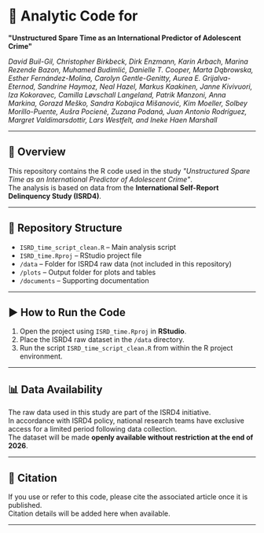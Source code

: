 # 🧾 Analytic Code for  
**"Unstructured Spare Time as an International Predictor of Adolescent Crime"**

*David Buil-Gil, Christopher Birkbeck, Dirk Enzmann, Karin Arbach, Marina Rezende Bazon, Muhamed Budimlić, Danielle T. Cooper, Marta Dąbrowska, Esther Fernández-Molina, Carolyn Gentle-Genitty, Aurea E. Grijalva-Eternod, Sandrine Haymoz, Neal Hazel, Markus Kaakinen, Janne Kivivuori, Iza Kokoravec, Camilla Løvschall Langeland, Patrik Manzoni, Anna Markina, Gorazd Meško, Sandra Kobajica Mišanović, Kim Moeller, Solbey Morillo-Puente, Aušra Pocienė, Zuzana Podaná, Juan Antonio Rodríguez, Margret Valdimarsdottir, Lars Westfelt, and Ineke Haen Marshall*

---

## 📄 Overview

This repository contains the R code used in the study *"Unstructured Spare Time as an International Predictor of Adolescent Crime"*.  
The analysis is based on data from the **International Self-Report Delinquency Study (ISRD4)**.

---

## 📁 Repository Structure

- `ISRD_time_script_clean.R` – Main analysis script  
- `ISRD_time.Rproj` – RStudio project file  
- `/data` – Folder for ISRD4 raw data (not included in this repository)  
- `/plots` – Output folder for plots and tables  
- `/documents` – Supporting documentation

---

## ▶️ How to Run the Code

1. Open the project using `ISRD_time.Rproj` in **RStudio**.  
2. Place the ISRD4 raw dataset in the `/data` directory.  
3. Run the script `ISRD_time_script_clean.R` from within the R project environment.

---

## 📊 Data Availability

The raw data used in this study are part of the ISRD4 initiative.  
In accordance with ISRD4 policy, national research teams have exclusive access for a limited period following data collection.  
The dataset will be made **openly available without restriction at the end of 2026**.

---

## 📌 Citation

If you use or refer to this code, please cite the associated article once it is published.  
Citation details will be added here when available.

---

